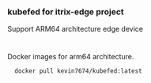 ### kubefed for itrix-edge project
Support ARM64 architecture edge device

#

Docker images for arm64 architecture.
```
  docker pull kevin7674/kubefed:latest
```
#
